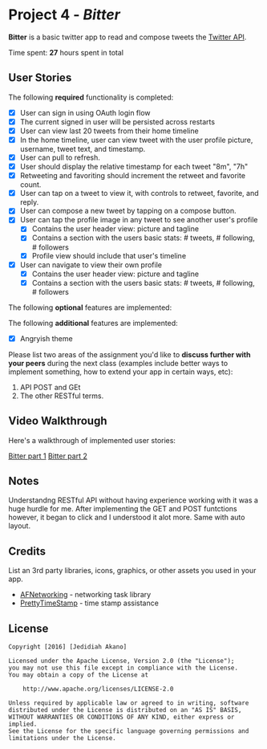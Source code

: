 # Project 4 - *Bitter*

**Bitter** is a basic twitter app to read and compose tweets the [Twitter API](https://apps.twitter.com/).

Time spent: **27** hours spent in total

## User Stories

The following **required** functionality is completed:

- [x] User can sign in using OAuth login flow
- [x] The current signed in user will be persisted across restarts
- [x] User can view last 20 tweets from their home timeline
- [x] In the home timeline, user can view tweet with the user profile picture, username, tweet text, and timestamp.
- [x] User can pull to refresh.
- [x] User should display the relative timestamp for each tweet "8m", "7h"
- [x] Retweeting and favoriting should increment the retweet and favorite count.
- [x] User can tap on a tweet to view it, with controls to retweet, favorite, and reply.
- [x] User can compose a new tweet by tapping on a compose button.
- [x] User can tap the profile image in any tweet to see another user's profile
   - [x] Contains the user header view: picture and tagline
   - [x] Contains a section with the users basic stats: # tweets, # following, # followers
   - [x] Profile view should include that user's timeline
- [x] User can navigate to view their own profile
   - [x] Contains the user header view: picture and tagline
   - [x] Contains a section with the users basic stats: # tweets, # following, # followers

The following **optional** features are implemented:


The following **additional** features are implemented:

- [x] Angryish theme

Please list two areas of the assignment you'd like to **discuss further with your peers** during the next class (examples include better ways to implement something, how to extend your app in certain ways, etc):

1. API POST and GEt
2. The other RESTful terms.

## Video Walkthrough

Here's a walkthrough of implemented user stories:

[Bitter part 1](https://www.youtube.com/watch?v=2UW-h9INVQI)
[Bitter part 2](https://www.youtube.com/watch?v=G2bzK0JFObs)

## Notes

Understandng RESTful API without having experience working with it was a huge hurdle for me. After implementing the GET and POST funtctions however, it began to click and I understood it alot more. Same with auto layout.
## Credits

List an 3rd party libraries, icons, graphics, or other assets you used in your app.

- [AFNetworking](https://github.com/AFNetworking/AFNetworking) - networking task library
- [PrettyTimeStamp](https://github.com/jonhocking/PrettyTimestamp) - time stamp assistance

## License

    Copyright [2016] [Jedidiah Akano]

    Licensed under the Apache License, Version 2.0 (the "License");
    you may not use this file except in compliance with the License.
    You may obtain a copy of the License at

        http://www.apache.org/licenses/LICENSE-2.0

    Unless required by applicable law or agreed to in writing, software
    distributed under the License is distributed on an "AS IS" BASIS,
    WITHOUT WARRANTIES OR CONDITIONS OF ANY KIND, either express or implied.
    See the License for the specific language governing permissions and
    limitations under the License.
